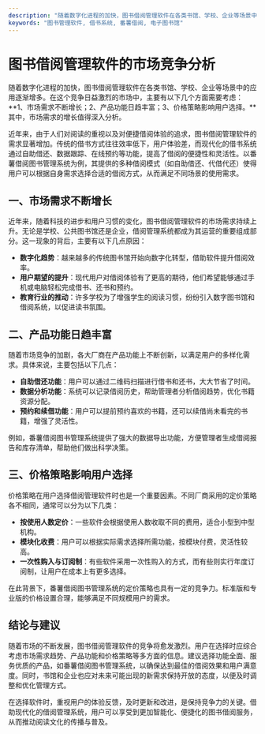 ```yaml
---
description: "随着数字化进程的加快，图书借阅管理软件在各类书馆、学校、企业等场景中的应用逐渐增多。在这个竞争日益激烈的市场中，主要有以下几个方面需要考虑：**1、市场需求不断增长；2、产品功能日趋丰富；3、价格策略影响用户选择。**其中，市场需求的增长值得深入分析。"
keywords: "图书管理软件, 借书系统, 番薯借阅, 电子图书馆"
---
```

# 图书借阅管理软件的市场竞争分析

随着数字化进程的加快，图书借阅管理软件在各类书馆、学校、企业等场景中的应用逐渐增多。在这个竞争日益激烈的市场中，主要有以下几个方面需要考虑：**1、市场需求不断增长；2、产品功能日趋丰富；3、价格策略影响用户选择。**其中，市场需求的增长值得深入分析。

近年来，由于人们对阅读的重视以及对便捷借阅体验的追求，图书借阅管理软件的需求显著增加。传统的借书方式往往效率低下，用户体验差，而现代化的借书系统通过自助借还、数据跟踪、在线预约等功能，提高了借阅的便捷性和灵活性。以番薯借阅图书管理系统为例，其提供的多种借阅模式（如自助借还、代借代还）使得用户可以根据自身需求选择合适的借阅方式，从而满足不同场景的使用需求。

## **一、市场需求不断增长**

近年来，随着科技的进步和用户习惯的变化，图书借阅管理软件的市场需求持续上升。无论是学校、公共图书馆还是企业，借阅管理系统都成为其运营的重要组成部分。这一现象的背后，主要有以下几点原因：

- **数字化趋势**：越来越多的传统图书馆开始向数字化转型，借助软件提升借阅效率。
- **用户期望的提升**：现代用户对借阅体验有了更高的期待，他们希望能够通过手机或电脑轻松完成借书、还书和预约。
- **教育行业的推动**：许多学校为了增强学生的阅读习惯，纷纷引入数字图书馆和借阅系统，以促进读书氛围。

## **二、产品功能日趋丰富**

随着市场竞争的加剧，各大厂商在产品功能上不断创新，以满足用户的多样化需求。具体来说，主要包括以下几点：

- **自助借还功能**：用户可以通过二维码扫描进行借书和还书，大大节省了时间。
- **数据分析功能**：系统可以记录借阅历史，帮助管理者分析借阅趋势，优化书籍资源分配。
- **预约和续借功能**：用户可以提前预约喜欢的书籍，还可以续借尚未看完的书籍，增强了灵活性。

例如，番薯借阅图书管理系统提供了强大的数据导出功能，方便管理者生成借阅报告和库存清单，帮助他们做出科学决策。

## **三、价格策略影响用户选择**

价格策略在用户选择借阅管理软件时也是一个重要因素。不同厂商采用的定价策略各不相同，通常可以分为以下几类：

- **按使用人数定价**：一些软件会根据使用人数收取不同的费用，适合小型到中型机构。
- **模块化收费**：用户可以根据实际需求选择所需功能，按模块付费，灵活性较高。
- **一次性购入与订阅制**：有些软件采用一次性购入的方式，而有些则实行年度订阅制，让用户在成本上有更多选择。

在此背景下，番薯借阅图书管理系统的定价策略也具有一定的竞争力。标准版和专业版的价格设置合理，能够满足不同规模用户的需求。

## **结论与建议**

随着市场的不断发展，图书借阅管理软件的竞争将愈发激烈。用户在选择时应综合考虑市场需求趋势、产品功能和价格策略等多方面的信息。建议选择功能全面、服务优质的产品，如番薯借阅图书管理系统，以确保达到最佳的借阅效果和用户满意度。同时，书馆和企业也应对未来可能出现的新需求保持开放的态度，以便及时调整和优化管理方式。

在选择软件时，重视用户的体验反馈，及时更新和改进，是保持竞争力的关键。借助现代化的借阅管理系统，用户可以享受到更加智能化、便捷化的图书借阅服务，从而推动阅读文化的传播与普及。
